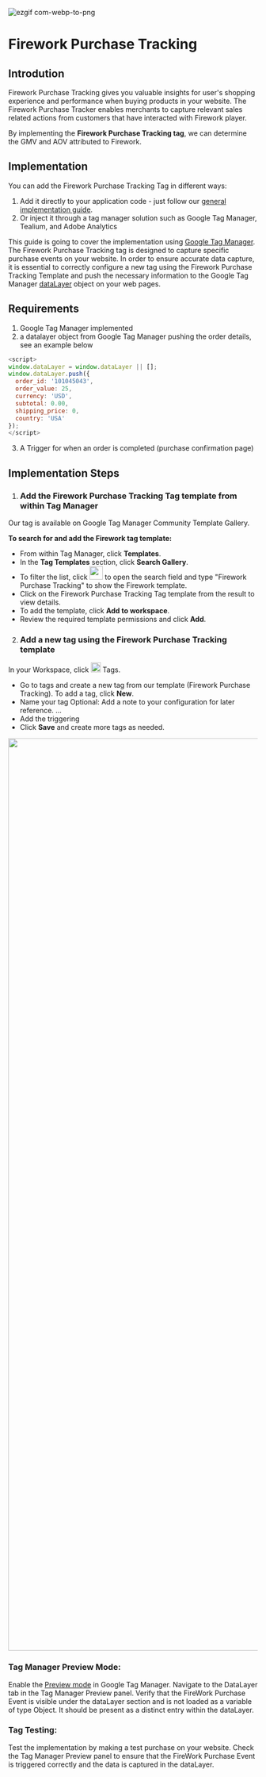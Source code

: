 
![ezgif com-webp-to-png](https://github.com/fireworkads/Firework-Tag-Template/assets/87154260/19af597b-b44b-437c-9a11-f4b666c362ea)


# Firework Purchase Tracking

## Introdution

Firework Purchase Tracking gives you valuable insights for user's shopping experience and performance when buying products in your website. The Firework Purchase Tracker enables merchants to capture relevant sales related actions from customers that have interacted with Firework player. 

By implementing the **Firework Purchase Tracking tag**, we can determine the GMV and AOV attributed to Firework. 

## Implementation

You can add the Firework Purchase Tracking Tag in different ways:
  1. Add it directly to your application code - just follow our [general implementation guide](https://docs.firework.com/home/web/integration-guide/shopping-integration-v2/tracking).
  2. Or inject it through a tag manager solution such as Google Tag Manager, Tealium, and Adobe Analytics

This guide is going to cover the implementation using [Google Tag Manager](https://tagmanager.google.com/). The Firework Purchase Tracking tag is designed to capture specific purchase events on your website. In order to ensure accurate data capture, it is essential to correctly configure a new tag using the Firework Purchase Tracking Template and push the necessary information to the Google Tag Manager [dataLayer](https://developers.google.com/tag-platform/tag-manager/datalayer) object on your web pages.

## Requirements
1. Google Tag Manager implemented
2. a datalayer object from Google Tag Manager pushing the order details, see an example below
   
```javascript
<script>
window.dataLayer = window.dataLayer || [];
window.dataLayer.push({
  order_id: '101045043',
  order_value: 25,
  currency: 'USD',
  subtotal: 0.00,
  shipping_price: 0,
  country: 'USA'
});
</script>
```
3. A Trigger for when an order is completed (purchase confirmation page)


## Implementation Steps
    
  1. ###  Add the Firework Purchase Tracking Tag template from within Tag Manager
  Our tag is available on Google Tag Manager Community Template Gallery. 

  **To search for and add the Firework tag template:**
  - From within Tag Manager, click **Templates**.
  - In the **Tag Templates** section, click **Search Gallery**.
  - To filter the list, click <img width="27" src="https://github.com/fireworkads/Firework-Tag-Template/assets/87154260/3febe355-5c2e-4830-a37d-99a6ab5d34bc"> to open the search field and type "Firework Purchase Tracking" to show the Firework template.
  - Click on the Firework Purchase Tracking Tag template from the result to view details.
  - To add the template, click **Add to workspace**.
  - Review the required template permissions and click **Add**. 

  2. ###  Add a new tag using the Firework Purchase Tracking template
  In your Workspace, click <img height="20" src="https://github.com/loopsocial/firework-purchase-tracking/assets/87154260/076fc37e-537c-4e46-9854-804c23612921"> Tags.

  - Go to tags and create a new tag from our template (Firework Purchase Tracking). To add a tag, click **New**.
  - Name your tag
    Optional: Add a note to your configuration for later reference. ...
  - Add the triggering   
  - Click **Save** and create more tags as needed.  
  
  <img width="1840" src="https://github.com/loopsocial/firework-purchase-tracking/assets/87154260/e5f29090-b3cb-4219-b19d-60297ac19d3e">

    
### Tag Manager Preview Mode:
Enable the [Preview mode](https://support.google.com/tagmanager/answer/6107056) in Google Tag Manager.
Navigate to the DataLayer tab in the Tag Manager Preview panel.
Verify that the FireWork Purchase Event is visible under the dataLayer section and is not loaded as a variable of type Object. It should be present as a distinct entry within the dataLayer.

### Tag Testing:
Test the implementation by making a test purchase on your website.
Check the Tag Manager Preview panel to ensure that the FireWork Purchase Event is triggered correctly and the data is captured in the dataLayer.

